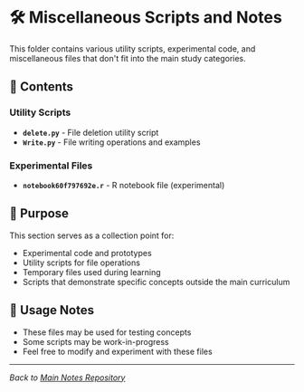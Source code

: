 # 🛠️ Miscellaneous Scripts and Notes

This folder contains various utility scripts, experimental code, and miscellaneous files that don't fit into the main study categories.

## 📁 Contents

### Utility Scripts
- **`delete.py`** - File deletion utility script
- **`Write.py`** - File writing operations and examples

### Experimental Files
- **`notebook60f797692e.r`** - R notebook file (experimental)

## 🎯 Purpose

This section serves as a collection point for:
- Experimental code and prototypes
- Utility scripts for file operations
- Temporary files used during learning
- Scripts that demonstrate specific concepts outside the main curriculum

## 📝 Usage Notes

- These files may be used for testing concepts
- Some scripts may be work-in-progress
- Feel free to modify and experiment with these files

---

*Back to [Main Notes Repository](../README.md)*